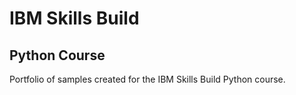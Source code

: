 # IBM Skills Build
## Python Course

Portfolio of samples created for the IBM Skills Build Python course.
